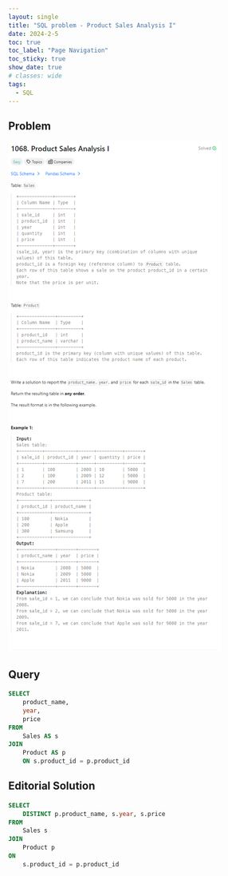```yaml
---
layout: single
title: "SQL problem - Product Sales Analysis I"
date: 2024-2-5
toc: true
toc_label: "Page Navigation"
toc_sticky: true
show_date: true
# classes: wide
tags:
  - SQL
---
```


## Problem

![problem](/assets/images/2024-02-05_13-12-59-problem-1068.png)

## Query

```sql
SELECT 
    product_name,
    year,
    price
FROM
    Sales AS s
JOIN
    Product AS p
    ON s.product_id = p.product_id
```

## Editorial Solution

```sql
SELECT 
    DISTINCT p.product_name, s.year, s.price
FROM 
    Sales s
JOIN 
    Product p
ON
    s.product_id = p.product_id
```
